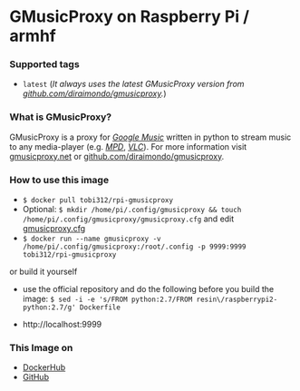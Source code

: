 # GMusicProxy on Raspberry Pi / armhf

### Supported tags
-	`latest` (*It always uses the latest GMusicProxy version from [github.com/diraimondo/gmusicproxy](https://github.com/diraimondo/gmusicproxy).*)

### What is GMusicProxy?
GMusicProxy is a proxy for [*Google Music*](https://play.google.com/music/listen) written in python to stream music to any media-player (e.g. [*MPD*](https://www.musicpd.org/), [*VLC*](http://www.videolan.org/vlc/)). For more information visit [gmusicproxy.net](http://gmusicproxy.net/) or [github.com/diraimondo/gmusicproxy](https://github.com/diraimondo/gmusicproxy).

### How to use this image
* ``` $ docker pull tobi312/rpi-gmusicproxy ```
* Optional: ``` $ mkdir /home/pi/.config/gmusicproxy && touch /home/pi/.config/gmusicproxy/gmusicproxy.cfg ``` and edit [gmusicproxy.cfg](https://github.com/TobiasH87Docker/rpi-gmusicproxy/blob/master/gmusicproxy.cfg)
* ``` $ docker run --name gmusicproxy -v /home/pi/.config/gmusicproxy:/root/.config -p 9999:9999 tobi312/rpi-gmusicproxy ``` 

or build it yourself
* use the official repository and do the following before you build the image: ``` $ sed -i -e 's/FROM python:2.7/FROM resin\/raspberrypi2-python:2.7/g' Dockerfile ```

* http://localhost:9999 

### This Image on
* [DockerHub](https://hub.docker.com/r/tobi312/rpi-gmusicproxy/)
* [GitHub](https://github.com/TobiasH87Docker/rpi-gmusicproxy)
